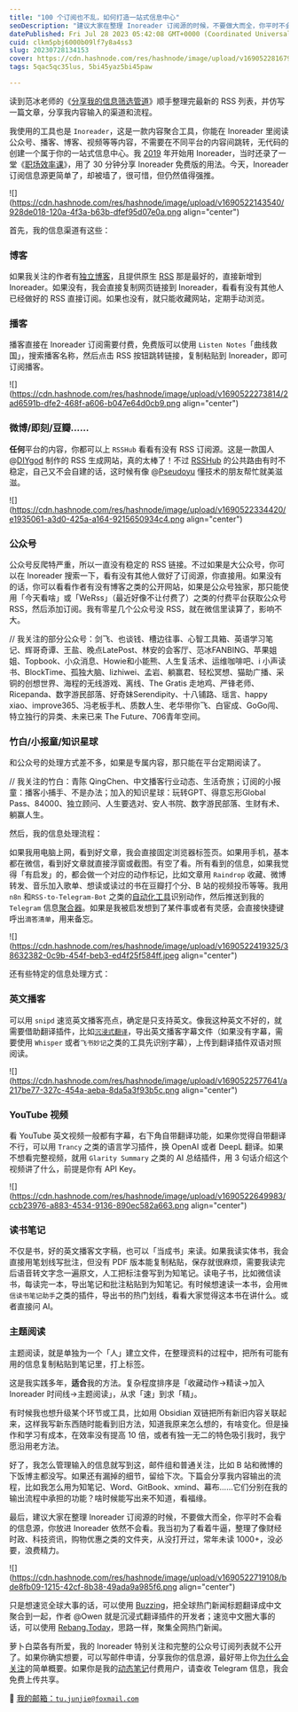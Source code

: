 ```yaml
---
title: "100 个订阅也不乱，如何打造一站式信息中心"
seoDescription: "建议大家在整理 Inoreader 订阅源的时候，不要做大而全，你平时不会看的信息源，你放进 Inoreader 依然不会看。不要囤，要用。"
datePublished: Fri Jul 28 2023 05:42:08 GMT+0000 (Coordinated Universal Time)
cuid: clkm5pbj6000b09lf7y8a4ss3
slug: 20230728134153
cover: https://cdn.hashnode.com/res/hashnode/image/upload/v1690522816798/d5272865-1122-42a7-ba3b-dfd3c21b6619.jpeg
tags: 5qac5qc35lus, 5bi45yaz5bi45paw

---
```


读到范冰老师的《[分享我的信息筛选管道](https://mp.weixin.qq.com/s/0xyQM4i352Pg6ooqNAMYxQ)》顺手整理完最新的 RSS 列表，并仿写一篇文章，分享我内容输入的渠道和流程。

我使用的工具也是 `Inoreader`，这是一款内容聚合工具，你能在 Inoreader 里阅读公众号、播客、博客、视频等等内容，不需要在不同平台的内容间跳转，无代码的创建一个属于你的一站式信息中心。我 [2019](https://mp.weixin.qq.com/s?__biz=MzI3MzU5MDA1OQ==&mid=2247486648&idx=1&sn=45c69f4f90487b0c8dcc4ed6a152b6d1&chksm=eb21befcdc5637eaebb580d117bcdc89d1a931b1c1585ffbb21e5055583800bf4aa5b0137afb#rd) 年开始用 Inoreader，当时还录了一堂《[职场效率课](https://study.163.com/course/courseMain.htm?courseId=1209732851&share=2&shareId=400000000640077)》，用了 30 分钟分享 Inoreader 免费版的用法。今天，Inoreader 订阅信息源更简单了，却被墙了，很可惜，但仍然值得强推。

![](https://cdn.hashnode.com/res/hashnode/image/upload/v1690522143540/928de018-120a-4f3a-b63b-dfef95d07e0a.png align="center")

首先，我的信息渠道有这些：

### 博客

如果我关注的作者有[独立博客](https://github.com/timqian/chinese-independent-blogs)，且提供原生 [RSS](https://sspai.com/topic/265) 那是最好的，直接新增到 Inoreader。如果没有，我会直接复制网页链接到 Inoreader，看看有没有其他人已经做好的 RSS 直接订阅。如果也没有，就只能收藏网站，定期手动浏览。

### 播客

播客直接在 Inoreader 订阅需要付费，免费版可以使用 `Listen Notes`「曲线救国」，搜索播客名称，然后点击 RSS 按钮跳转链接，复制粘贴到 Inoreader，即可订阅播客。

![](https://cdn.hashnode.com/res/hashnode/image/upload/v1690522273814/2ad6591b-dfe2-468f-a606-b047e64d0cb9.png align="center")

### 微博/即刻/豆瓣……

**任何**平台的内容，你都可以上 `RSSHub` 看看有没有 RSS 订阅源。这是一款国人 @[DIYgod](https://diygod.me/) 制作的 RSS 生成网站，真的太棒了！不过 [RSSHub](https://docs.rsshub.app/) 的公共路由有时不稳定，自己又不会自建的话，这时候有像 @[Pseudoyu](https://www.pseudoyu.com/zh/) 懂技术的朋友帮忙就美滋滋。

![](https://cdn.hashnode.com/res/hashnode/image/upload/v1690522334420/e1935061-a3d0-425a-a164-9215650934c4.png align="center")

### 公众号

公众号反爬特严重，所以一直没有稳定的 RSS 链接。不过如果是大公众号，你可以在 Inoreader 搜索一下，看有没有其他人做好了订阅源，你直接用。如果没有的话，你可以看看作者有没有博客之类的公开网站，如果是公众号独家，那只能使用「今天看啥」或「WeRss」（最近好像不让付费了）之类的付费平台获取公众号 RSS，然后添加订阅。我有零星几个公众号没 RSS，就在微信里读算了，影响不大。

// 我关注的部分公众号：剑飞、也谈钱、槽边往事、心智工具箱、英语学习笔记、辉哥奇谭、王盐、晚点LatePost、林安的会客厅、范冰FANBING、苹果姐姐、Topbook、小众消息、Howie和小能熊、人生复活术、运维咖啡吧、i 小声读书、BlockTime、孤独大脑、lizhiwei、孟岩、躺赢君、轻松冥想、猫助广播、采铜的创想世界、海程的无线游戏、离线、The Gratis 走地鸡、严锋老师、Ricepanda、数字游民部落、好奇妹Serendipity、十八铺路、瑶言、happy xiao、improve365、冯老板手札、质数人生、老华带你飞、白宦成、GoGo闯、特立独行的异类、未来已来 The Future、706青年空间。

### 竹白/小报童/知识星球

和公众号的处理方式差不多，如果是专属内容，那只能在平台定期阅读了。

// 我关注的竹白：青陈 QingChen、中文播客行业动态、生活奇旅；订阅的小报童：播客小捕手、不是办法；加入的知识星球：玩转GPT、得意忘形Global Pass、84000、独立顾问、人生要选对、安人书院、数字游民部落、生财有术、躺赢人生。

然后，我的信息处理流程：

如果我用电脑上网，看到好文章，我会直接固定浏览器标签页。如果用手机，基本都在微信，看到好文章就直接浮窗或截图。有空了看。所有看到的信息，如果我觉得「有启发」的，都会做一个对应的动作标记，比如文章用 `Raindrop` 收藏、微博转发、音乐加入歌单、想读或读过的书在豆瓣打个分、B 站的视频投币等等。我用 `n8n` 和`RSS-to-Telegram-Bot` 之类的[自动化工具](https://reorx.com/blog/sharing-my-footprints-automation/)识别动作，然后推送到我的 `Telegram` 信息[聚合器](https://mp.weixin.qq.com/s/A_yK10ktL8Nl7RzsnGwzEg)。如果是我被启发想到了某件事或者有灵感，会直接快捷键呼出`滴答清单`，用来备忘。

![](https://cdn.hashnode.com/res/hashnode/image/upload/v1690522419325/38632382-0c9b-454f-beb3-ed4f25f584ff.jpeg align="center")

还有些特定的信息处理方式：

### 英文播客

可以用 `snipd` 速览英文播客亮点，确定是只支持英文。像我这种英文不好的，就需要借助翻译插件，比如[`沉浸式翻译`](https://immersivetranslate.com/)，导出英文播客字幕文件（如果没有字幕，需要使用 `Whisper` 或者`飞书妙记`之类的工具先识别字幕），上传到翻译插件双语对照阅读。

![](https://cdn.hashnode.com/res/hashnode/image/upload/v1690522577641/a217be77-327c-454a-aeba-8da5a3f93b5c.png align="center")

### YouTube 视频

看 YouTube 英文视频一般都有字幕，右下角自带翻译功能，如果你觉得自带翻译不行，可以用 `Trancy` 之类的语言学习插件，换 OpenAI 或者 DeepL 翻译。如果不想看完整视频，就用 `Glarity Summary` 之类的 AI 总结插件，用 3 句话介绍这个视频讲了什么，前提是你有 API Key。

![](https://cdn.hashnode.com/res/hashnode/image/upload/v1690522649983/ccb23976-a883-4534-9136-890ec582a663.png align="center")

### 读书笔记

不仅是书，好的英文播客文字稿，也可以「当成书」来读。如果我读实体书，我会直接用笔划线写批注，但没有 PDF 版本能复制粘贴，保存就很麻烦，需要我读完后语音转文字念一遍原文，人工把标注誊写到为知笔记。读电子书，比如微信读书，每读完一本，导出笔记和批注粘贴到为知笔记。有时候想速读一本书，会用`微信读书笔记助手`之类的插件，导出书的热门划线，看看大家觉得这本书在讲什么。或者直接问 AI。

### 主题阅读

主题阅读，就是单独为一个「人」建立文件，在整理资料的过程中，把所有可能有用的信息复制粘贴到笔记里，打上标签。

这是我实践多年，**适合**我的方法。复杂程度排序是「收藏动作→精读→加入 Inoreader 时间线→主题阅读」，从求「速」到求「精」。

有时候我也想升级某个环节或工具，比如用 Obsidian 双链把所有新旧内容关联起来，这样我写新东西随时能看到旧方法，知道我原来怎么想的，有啥变化。但是操作和学习有成本，在效率没有提高 10 倍，或者有独一无二的特色吸引我时，我宁愿沿用老方法。

好了，我怎么管理输入的信息就写到这，邮件组和普通关注，比如 B 站和微博的下饭博主都没写。如果还有漏掉的细节，留给下次。下篇会分享我内容输出的流程，比如我怎么用为知笔记、Word、GitBook、xmind、幕布……它们分别在我的输出流程中承担的功能？啥时候能写出来不知道，看福缘。

最后，建议大家在整理 Inoreader 订阅源的时候，不要做大而全，你平时不会看的信息源，你放进 Inoreader 依然不会看。我当初为了看着牛逼，整理了像财经时政、科技资讯，购物优惠之类的文件夹，从没打开过，常年未读 1000+，没必要，浪费精力。

![](https://cdn.hashnode.com/res/hashnode/image/upload/v1690522719108/bde8fb09-1215-42cf-8b38-49ada9a985f6.png align="center")

只是想速览全球大事的话，可以使用 [Buzzing](https://www.buzzing.cc/)，把全球热门新闻标题翻译成中文聚合到一起，作者 @Owen 就是沉浸式翻译插件的开发者；速览中文圈大事的话，可以使用 [Rebang.Today](https://rebang.today/)，思路一样，聚集全网热​门新闻。

萝卜白菜各有所爱，我的 Inoreader 特别关注和完整的公众号订阅列表就不公开了。如果你确实想要，可以写邮件申请，分享我你的信息源，最好带上你[为什么会关注](https://mp.weixin.qq.com/s/K0-8kgInIZGcLiec3bK65g)的简单概要。如果你是我的[动态笔记](https://mp.weixin.qq.com/s/A_yK10ktL8Nl7RzsnGwzEg)付费用户，请查收 Telegram 信息，我会免费上传共享。

📧 [我的邮箱：`tu.junjie@foxmail.com`](mailto:%E6%88%91%E7%9A%84%E9%82%AE%E7%AE%B1%EF%BC%9Atu.junjie@foxmail.com)
